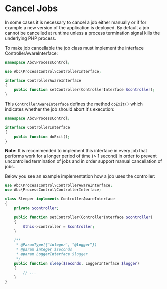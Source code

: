 Cancel Jobs
===========

In some cases it is necessary to cancel a job either manually or if for example a new version of the application is deployed. By default a job cannot be cancelled at runtime unless a process termination signal kills the underlying PHP process.

To make job cancellable the job class must implement the interface ControllerAwareInterface:

```php
namespace Abc\ProcessControl;

use Abc\ProcessControl\ControllerInterface;

interface ControllerAwareInterface
{
    public function setController(ControllerInterface $controller);
}
```

This `ControllerAwareInterface` defines the method `doExit()` which indicates whether the job should abort it's execution:

```php
namespace Abc\ProcessControl;

interface ControllerInterface
{
    public function doExit();
}
```

__Note:__ It is recommended to implement this interface in every job that performs work for a longer period of time (> 1 second) in order to prevent uncontrolled termination of jobs and in order support manual cancellation of jobs.

Below you see an example implementation how a job uses the controller:

```php
use Abc\ProcessControl\ControllerAwareInterface;
use Abc\ProcessControl\ControllerInterface;

class Sleeper implements ControllerAwareInterface
{
    private $controller;

    public function setController(ControllerInterface $controller)
    {
        $this->controller = $controller;
    }

    /**
     * @ParamType({"integer", "@logger"})
     * @param integer $seconds
     * @param LoggerInterface $logger
     */
    public function sleep($seconds, LoggerInterface $logger)
    {
        // ...
    }
}
```